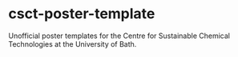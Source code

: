 csct-poster-template
====================

Unofficial poster templates for the Centre for Sustainable Chemical Technologies at the University of Bath.
